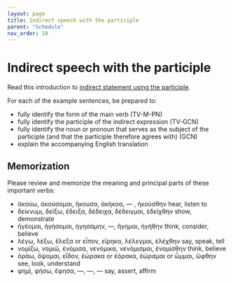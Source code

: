 ```yaml
---
layout: page
title: Indirect speech with the participle
parent: "Schedule"
nav_order: 10
---
```



# Indirect speech with the participle


Read this introduction to [indirect statement using the participle](https://hellenike.github.io/textbook/topics/module4/participles/).


For each of the example sentences, be prepared to:

- fully identify the form of the main verb (TV-M-PN)
- fully identify the participle of the indirect expression (TV-GCN)
- fully identify the noun or pronoun that serves as the subject of the participle (and that the participle therefore agrees with) (GCN)
- explain the accompanying English translation


## Memorization

Please review and memorize the meaning and principal parts of these important verbs:

- ἀκούω, ἀκούσομαι, ἤκουσα, ἀκήκοα, — , ἠκούσθην hear, listen to
- δείκνυμι, δείξω, ἔδειξα, δέδειχα, δέδειγμαι, ἐδείχθην show, demonstrate
- ἡγέομαι, ἡγήσομαι, ἡγησάμην, —, ἥγημαι, ἡγήθην think, consider, believe
- λέγω, λέξω, ἔλεξα or εἶπον, εἴρηκα, λέλεγμαι, ἐλέχθην say, speak, tell
- νομίζω, νομιῶ, ἐνόμισα, νενόμικα, νενόμισμαι, ἐνομίσθην think, believe
- ὁράω, ὄψομαι, εἶδον, ἑώρακα or ἑόρακα, ἑώραμαι or ὦμμαι, ὤφθην see, look, understand
- φημί, φήσω, ἔφησα, —, —, — say, assert, affirm
